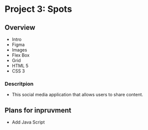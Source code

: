 # Project 3: Spots

## Overview

- Intro
- Figma
- Images
- Flex Box
- Grid
- HTML 5
- CSS 3

### Descritpion

- This social media application that allows users to share content.

## Plans for inpruvment

- Add Java Script
